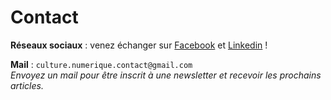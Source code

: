 # Contact

**Réseaux sociaux** : venez échanger sur [Facebook](https://www.facebook.com/Culture.Numerique.Officiel) et [Linkedin](https://www.linkedin.com/company/culture-numérique-official/) !

**Mail** : `culture.numerique.contact@gmail.com`  
*Envoyez un mail pour être inscrit à une newsletter et recevoir les prochains articles.*
